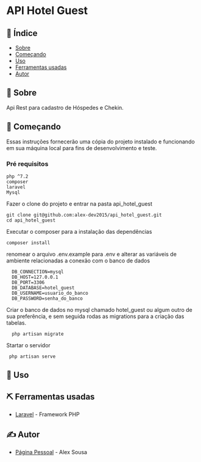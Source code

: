 # API Hotel Guest
## 📝 Índice

- [Sobre](#about)
- [Começando](#getting_started)
- [Uso](#usage)
- [Ferramentas usadas](#built_using)
- [Autor](#authors)


## 🧐 Sobre <a name = "about"></a>

Api Rest para cadastro de Hóspedes e Chekin.

## 🏁 Começando <a name = "getting_started"></a>

Essas instruções fornecerão uma cópia do projeto instalado e funcionando em sua máquina local para fins de desenvolvimento e teste.

### Pré requisitos

```
php ^7.2
composer
laravel
Mysql

```
Fazer o clone do projeto e entrar na pasta api_hotel_guest


```
git clone git@github.com:alex-dev2015/api_hotel_guest.git
cd api_hotel_guest
```

Executar o composer para a instalação das dependências

```
composer install

```

renomear o arquivo .env.example para .env e alterar as variáveis de ambiente 
relacionadas a conexão com o banco de dados

```
  DB_CONNECTION=mysql
  DB_HOST=127.0.0.1
  DB_PORT=3306
  DB_DATABASE=hotel_guest
  DB_USERNAME=usuario_do_banco
  DB_PASSWORD=senha_do_banco  
```

Criar o banco de dados no mysql chamado hotel_guest ou algum outro
de sua preferência,
e sem seguida rodas as migrations para a criação das tabelas.

```
  php artisan migrate   
```

Startar o servidor

```
 php artisan serve   
```


## 🎈 Uso <a name="usage"></a>






## ⛏️ Ferramentas usadas <a name = "built_using"></a>

- [Laravel](https://laravel.com/) - Framework PHP

## ✍️ Autor <a name = "authors"></a>

- [Página Pessoal](https://alexsousa.eti.br) - Alex Sousa
